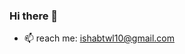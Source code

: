 ### Hi there 👋

<!--
**iamisha/iamisha** is a ✨ _special_ ✨ repository because its `README.md` (this file) appears on your GitHub profile.

Here are some ideas to get you started: -->

- 📫 reach me: ishabtwl10@gmail.com

